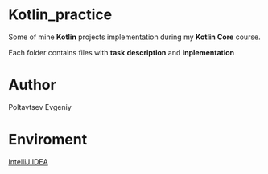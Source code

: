 # Kotlin_practice

Some of mine **Kotlin** projects implementation during my **Kotlin Core** course.

Each folder contains files with **task** **description** and **inplementation**

# Author 

Poltavtsev Evgeniy 

# Enviroment 

[IntelliJ IDEA](https://www.jetbrains.com/idea/)
